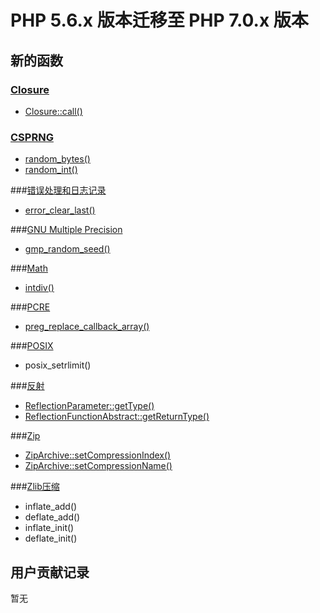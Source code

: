 # PHP 5.6.x 版本迁移至 PHP 7.0.x 版本
## 新的函数
### [Closure](http://php.net/manual/en/class.closure.php) 
- [Closure::call()](http://php.net/manual/en/closure.call.php)

### [CSPRNG](http://php.net/manual/en/book.csprng.php) 
- [random_bytes()](http://php.net/manual/en/function.random-bytes.php)
- [random_int()](http://php.net/manual/en/function.random-int.php)

###[错误处理和日志记录](http://php.net/manual/en/book.errorfunc.php)
- [error_clear_last()](http://php.net/manual/en/function.error-clear-last.php)

###[GNU Multiple Precision](http://php.net/manual/en/book.gmp.php)
- [gmp_random_seed()](http://php.net/manual/en/function.gmp-random-seed.php)

###[Math](http://php.net/manual/en/book.math.php)
- [intdiv()](http://php.net/manual/en/function.intdiv.php)

###[PCRE](http://php.net/manual/en/book.pcre.php)
- [preg_replace_callback_array()](http://php.net/manual/en/function.preg-replace-callback-array.php)

###[POSIX](http://php.net/manual/en/book.posix.php)
- posix_setrlimit()

###[反射](http://php.net/manual/en/book.reflection.php)
- [ReflectionParameter::getType()](http://php.net/manual/en/reflectionparameter.gettype.php)
- [ReflectionFunctionAbstract::getReturnType()](http://php.net/manual/en/reflectionfunctionabstract.getreturntype.php)

###[Zip](http://php.net/manual/en/book.zip.php)
- [ZipArchive::setCompressionIndex()](http://php.net/manual/en/ziparchive.setcompressionindex.php)
- [ZipArchive::setCompressionName()](http://php.net/manual/en/ziparchive.setcompressionname.php)

###[Zlib压缩](http://php.net/manual/en/book.zlib.php)
- inflate_add()
- deflate_add()
- inflate_init()
- deflate_init()

## 用户贡献记录
暂无
